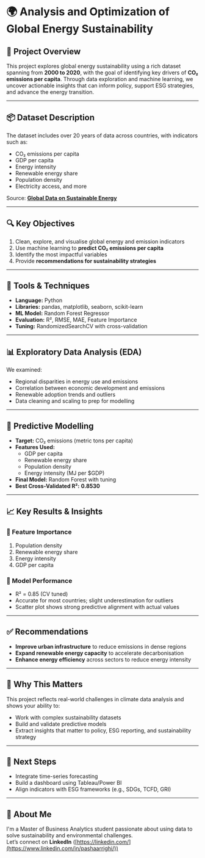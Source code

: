 # 🌍 Analysis and Optimization of Global Energy Sustainability

## 📌 Project Overview
This project explores global energy sustainability using a rich dataset spanning from **2000 to 2020**, with the goal of identifying key drivers of **CO₂ emissions per capita**. Through data exploration and machine learning, we uncover actionable insights that can inform policy, support ESG strategies, and advance the energy transition.

---

## 📦 Dataset Description
The dataset includes over 20 years of data across countries, with indicators such as:
- CO₂ emissions per capita  
- GDP per capita  
- Energy intensity  
- Renewable energy share  
- Population density  
- Electricity access, and more

Source: [**Global Data on Sustainable Energy**](https://www.kaggle.com/datasets/anshtanwar/global-data-on-sustainable-energy)  

---

## 🔍 Key Objectives
1. Clean, explore, and visualise global energy and emission indicators  
2. Use machine learning to **predict CO₂ emissions per capita**  
3. Identify the most impactful variables  
4. Provide **recommendations for sustainability strategies**

---

## 🧪 Tools & Techniques
- **Language:** Python  
- **Libraries:** pandas, matplotlib, seaborn, scikit-learn  
- **ML Model:** Random Forest Regressor  
- **Evaluation:** R², RMSE, MAE, Feature Importance  
- **Tuning:** RandomizedSearchCV with cross-validation

---

## 📊 Exploratory Data Analysis (EDA)
We examined:
- Regional disparities in energy use and emissions  
- Correlation between economic development and emissions  
- Renewable adoption trends and outliers  
- Data cleaning and scaling to prep for modelling

---

## 🤖 Predictive Modelling
- **Target:** CO₂ emissions (metric tons per capita)
- **Features Used:**
  - GDP per capita
  - Renewable energy share
  - Population density
  - Energy intensity (MJ per $GDP)
- **Final Model:** Random Forest with tuning
- **Best Cross-Validated R²:** **0.8530**

---

## 📈 Key Results & Insights
### 🔹 Feature Importance
1. Population density  
2. Renewable energy share  
3. Energy intensity  
4. GDP per capita

### 🔹 Model Performance
- R² = 0.85 (CV tuned)  
- Accurate for most countries; slight underestimation for outliers  
- Scatter plot shows strong predictive alignment with actual values

---

## ✅ Recommendations
- **Improve urban infrastructure** to reduce emissions in dense regions  
- **Expand renewable energy capacity** to accelerate decarbonisation  
- **Enhance energy efficiency** across sectors to reduce energy intensity

---

## 💼 Why This Matters
This project reflects real-world challenges in climate data analysis and shows your ability to:
- Work with complex sustainability datasets
- Build and validate predictive models
- Extract insights that matter to policy, ESG reporting, and sustainability strategy

---

## 📮 Next Steps
- Integrate time-series forecasting
- Build a dashboard using Tableau/Power BI
- Align indicators with ESG frameworks (e.g., SDGs, TCFD, GRI)

---

## 👋 About Me
I'm a Master of Business Analytics student passionate about using data to solve sustainability and environmental challenges.  
Let’s connect on **LinkedIn** ([https://linkedin.com/](https://www.linkedin.com/in/pashaarrighi/))

